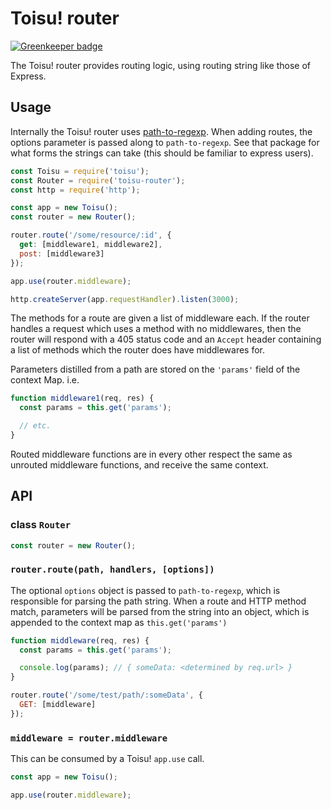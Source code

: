 # Toisu! router

[![Greenkeeper badge](https://badges.greenkeeper.io/qubyte/toisu-router.svg)](https://greenkeeper.io/)

The Toisu! router provides routing logic, using routing string like those of Express.

## Usage

Internally the Toisu! router uses [path-to-regexp](https://www.npmjs.com/package/path-to-regexp).
When adding routes, the options parameter is passed along to `path-to-regexp`. See that package for
what forms the strings can take (this should be familiar to express users).

```javascript
const Toisu = require('toisu');
const Router = require('toisu-router');
const http = require('http');

const app = new Toisu();
const router = new Router();

router.route('/some/resource/:id', {
  get: [middleware1, middleware2],
  post: [middleware3]
});

app.use(router.middleware);

http.createServer(app.requestHandler).listen(3000);
```

The methods for a route are given a list of middleware each. If the router handles a request which
uses a method with no middlewares, then the router will respond with a 405 status code and an
`Accept` header containing a list of methods which the router does have middlewares for.

Parameters distilled from a path are stored on the `'params'` field of the context Map. i.e.

```javascript
function middleware1(req, res) {
  const params = this.get('params');

  // etc.
}
```

Routed middleware functions are in every other respect the same as unrouted middleware functions,
and receive the same context.

## API

### class `Router`

```javascript
const router = new Router();
```

### `router.route(path, handlers, [options])`

The optional `options` object is passed to `path-to-regexp`, which is responsible for parsing the
path string. When a route and HTTP method match, parameters will be parsed from the string into an
object, which is appended to the context map as `this.get('params')`

```javascript
function middleware(req, res) {
  const params = this.get('params');

  console.log(params); // { someData: <determined by req.url> }
}

router.route('/some/test/path/:someData', {
  GET: [middleware]
});
```

### `middleware = router.middleware`

This can be consumed by a Toisu! `app.use` call.

```javascript
const app = new Toisu();

app.use(router.middleware);
```
